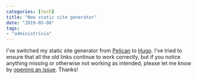 ```yaml
---
categories: [tech]
title: "New static site generator"
date: "2019-05-06"
tags:
- "administrivia"
---
```


I've switched my static site generator from [Pelican][] to [Hugo][]. I've tried to ensure that all the old links continue to work correctly, but if you notice anything missing or otherwise not working as intended, please let me know by [opening an issue][]. Thanks!

[hugo]: https://gohugo.io/
[pelican]: https://blog.getpelican.com/
[opening an issue]: https://github.com/larsks/blog.oddbit.com/issues
